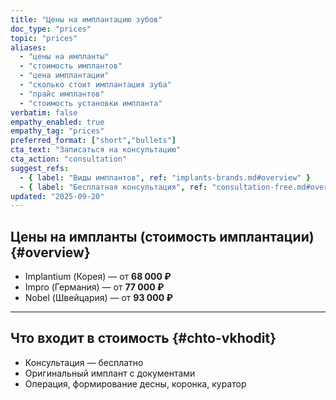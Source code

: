 ```yaml
---
title: "Цены на имплантацию зубов"
doc_type: "prices"
topic: "prices"
aliases:
  - "цены на импланты"
  - "стоимость имплантов"
  - "цена имплантации"
  - "сколько стоит имплантация зуба"
  - "прайс имплантов"
  - "стоимость установки импланта"
verbatim: false
empathy_enabled: true
empathy_tag: "prices"
preferred_format: ["short","bullets"]
cta_text: "Записаться на консультацию"
cta_action: "consultation"
suggest_refs:
  - { label: "Виды имплантов", ref: "implants-brands.md#overview" }
  - { label: "Бесплатная консультация", ref: "consultation-free.md#overview" }
updated: "2025-09-20"
---
```


## Цены на импланты (стоимость имплантации) {#overview}
- Implantium (Корея) — от **68 000 ₽**  
- Impro (Германия) — от **77 000 ₽**  
- Nobel (Швейцария) — от **93 000 ₽**  

---

## Что входит в стоимость {#chto-vkhodit}
<!-- aliases: ["что входит в стоимость имплантации","входит ли коронка в цену","что включено в имплантацию"] -->
- Консультация — бесплатно  
- Оригинальный имплант с документами  
- Операция, формирование десны, коронка, куратор  
